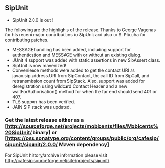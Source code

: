 SipUnit
-------

* SipUnit 2.0.0 is out !

The following are the highlights of the release. Thanks to George Vagenas for his recent major contributions to SipUnit and also to S. Pitucha for contributing patches.

  * MESSAGE handling has been added, including support for authentication and MESSAGE with or without an existing dialog.
  * JUnit 4 support was added with static assertions in new SipAssert class.
  * SipUnit is now mavenized!
  * Convenience methods were added to get the contact URI as javax.sip.address.URI from SipContact, the call ID from SipCall, and retransmission count from SipStack. Also, support was added for deregistration using wildcard Contact Header and a new waitForAuthorisation() method for when the far end should send 401 or 407.
  * TLS support has been verified.
  * JAIN SIP stack was updated.

### Get the latest release either as a [http://sourceforge.net/projects/mobicents/files/Mobicents%20SipUnit/ binary] or [https://oss.sonatype.org/content/groups/public/org/cafesip/sipunit/sipunit/2.0.0/ Maven dependency]

For SipUnit history/archive information please visit http://cafesip.sourceforge.net/site/projects/sipunit/
